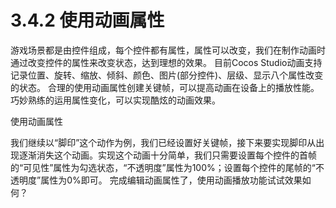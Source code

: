 # 3.4.2 使用动画属性


游戏场景都是由控件组成，每个控件都有属性，属性可以改变，我们在制作动画时通过改变控件的属性来改变状态，达到理想的效果。 目前Cocos Studio动画支持记录位置、旋转、缩放、倾斜、颜色、图片(部分控件)、层级、显示八个属性改变的状态。 合理的使用动画属性创建关键帧，可以提高动画在设备上的播放性能。 巧妙熟练的运用属性变化，可以实现酷炫的动画效果。

使用动画属性

我们继续以“脚印”这个动作为例，我们已经设置好关键帧，接下来要实现脚印从出现逐渐消失这个动画。实现这个动画十分简单，我们只需要设置每个控件的首帧的“可见性”属性为勾选状态，“不透明度”属性为100%；设置每个控件的尾帧的“不透明度”属性为0%即可。 完成编辑动画属性了，使用动画播放功能试试效果如何？